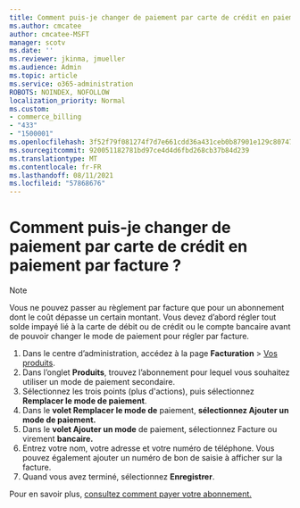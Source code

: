 ```yaml
---
title: Comment puis-je changer de paiement par carte de crédit en paiement par facture ?
ms.author: cmcatee
author: cmcatee-MSFT
manager: scotv
ms.date: ''
ms.reviewer: jkinma, jmueller
ms.audience: Admin
ms.topic: article
ms.service: o365-administration
ROBOTS: NOINDEX, NOFOLLOW
localization_priority: Normal
ms.custom:
- commerce_billing
- "433"
- "1500001"
ms.openlocfilehash: 3f52f79f081274f7d7e661cdd36a431ceb0b87901e129c80747430a00d762d67
ms.sourcegitcommit: 920051182781bd97ce4d4d6fbd268cb37b84d239
ms.translationtype: MT
ms.contentlocale: fr-FR
ms.lasthandoff: 08/11/2021
ms.locfileid: "57868676"
---
```

# <a name="how-do-i-change-from-credit-card-payments-to-invoice"></a>Comment puis-je changer de paiement par carte de crédit en paiement par facture ?

> [!NOTE]
> Vous ne pouvez passer au règlement par facture que pour un abonnement dont le coût dépasse un certain montant. Vous devez d’abord régler tout solde impayé lié à la carte de débit ou de crédit ou le compte bancaire avant de pouvoir changer le mode de paiement pour régler par facture.

1. Dans le centre d’administration, accédez à la page **Facturation** > [Vos produits](https://go.microsoft.com/fwlink/p/?linkid=842054).
2. Dans l’onglet **Produits**, trouvez l’abonnement pour lequel vous souhaitez utiliser un mode de paiement secondaire.
3. Sélectionnez les trois points (plus d'actions), puis sélectionnez **Remplacer le mode de paiement**.
4. Dans le **volet Remplacer le mode de** paiement, **sélectionnez Ajouter un mode de paiement.**
5. Dans le **volet Ajouter un mode** de paiement, sélectionnez Facture ou virement **bancaire.**
6. Entrez votre nom, votre adresse et votre numéro de téléphone. Vous pouvez également ajouter un numéro de bon de saisie à afficher sur la facture.
7. Quand vous avez terminé, sélectionnez **Enregistrer**.

Pour en savoir plus, [consultez comment payer votre abonnement.](https://docs.microsoft.com/microsoft-365/commerce/billing-and-payments/pay-for-your-subscription)